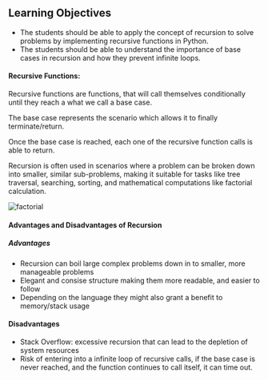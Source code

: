 ## Learning Objectives

- The students should be able to apply the concept of recursion to solve problems by implementing recursive functions in Python.
- The students should be able to understand the importance of base cases in recursion and how they prevent infinite loops.

#### Recursive Functions:
Recursive functions are functions, that will call themselves conditionally until they reach a what we call a base case.

The base case represents the scenario which allows it to finally terminate/return.

Once the base case is reached, each one of the recursive function calls is able to return.

Recursion is often used in scenarios where a problem can be broken down into smaller, similar sub-problems, making it suitable for tasks like tree traversal, searching, sorting, and mathematical computations like factorial calculation.

![factorial](https://www.mathwarehouse.com/programming/images/recusion-factorial-code-animated-gifs.gif)

#### Advantages and Disadvantages of Recursion

##### Advantages
- Recursion can boil large complex problems down in to smaller, more manageable problems
- Elegant and consise structure making them more readable, and easier to follow
- Depending on the language they might also grant a benefit to memory/stack usage

#### Disadvantages
- Stack Overflow: excessive recursion that can lead to the depletion of system resources
- Risk of entering into a infinite loop of recursive calls, if the base case is never reached, and the function continues to call itself, it can time out.